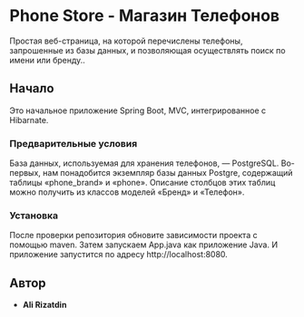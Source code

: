 # Phone Store - Магазин Телефонов

Простая веб-страница, на которой перечислены телефоны, запрошенные из базы данных, и позволяющая осуществлять поиск по имени или бренду.. 

## Начало

Это начальное приложение Spring Boot, MVC, интегрированное с Hibarnate.  

### Предварительные условия

База данных, используемая для хранения телефонов, — PostgreSQL. Во-первых, нам понадобится экземпляр базы данных Postgre, содержащий таблицы «phone_brand» и «phone». Описание столбцов этих таблиц можно получить из классов моделей «Бренд» и «Телефон». 

### Установка

После проверки репозитория обновите зависимости проекта с помощью maven. Затем запускаем App.java как приложение Java. И приложение запустится по адресу http://localhost:8080.

## Автор

* **Ali Rizatdin**